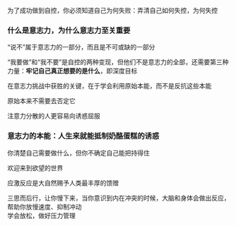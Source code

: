 为了成功做到自控，你必须知道自己为何失败：弄清自己如何失控，为何失控

### 什么是意志力，为什么意志力至关重要

“说不”属于意志力的一部分，而且是不可或缺的一部分

“我要做”和“我不要”是自控的两种变现，但他们不是意志力的全部，还需要第三种力量：**牢记自己真正想要的是什么**，即深度目标

在意志力挑战中获胜的关键，在于学会利用原始本能，而不是反抗这些本能

原始本来不需要去否定它

注意力分散的人更容易向诱惑屈服

### 意志力的本能：人生来就能抵制奶酪蛋糕的诱惑

你清楚自己需要做什么，但你不确定自己能把持得住

欢迎来到欲望的世界

应激反应是大自然赐予人类最丰厚的馈赠

三思而后行，让你慢下来，当你意识到内在冲突的时候，大脑和身体会做出反应，帮助你放慢速度、抑制冲动  
学会放松，做好压力管理
